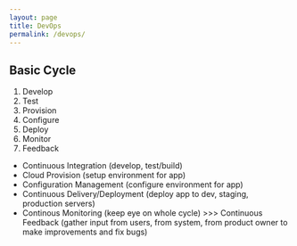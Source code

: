 ```yaml
---
layout: page
title: DevOps
permalink: /devops/
---
```


## Basic Cycle

1. Develop
2. Test
3. Provision
4. Configure
5. Deploy
6. Monitor
7. Feedback


-  Continuous Integration (develop, test/build)
-  Cloud Provision (setup environment for app)
-  Configuration Management (configure environment for app)
-  Continuous Delivery/Deployment (deploy app to dev, staging, production servers)
-  Continous Monitoring (keep eye on whole cycle) >>> Continuous Feedback (gather input from users, from system, from product owner to make improvements and fix bugs)

